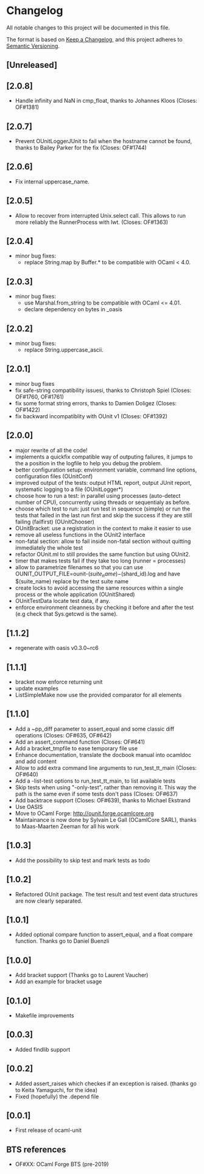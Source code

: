 # Changelog
All notable changes to this project will be documented in this file.

The format is based on [Keep a Changelog],
and this project adheres to [Semantic Versioning](https://semver.org/spec/v2.0.0.html).

[Keep a Changelog]: https://keepachangelog.com/en/1.0.0

## [Unreleased]

## [2.0.8]

- Handle infinity and NaN in cmp_float, thanks to Johannes Kloos
  (Closes: OF#1381)

## [2.0.7]

- Prevent OUnitLoggerJUnit to fail when the hostname cannot be found, thanks
  to Bailey Parker for the fix (Closes: OF#1744)

## [2.0.6]

- Fix internal uppercase_name.

## [2.0.5]

- Allow to recover from interrupted Unix.select call. This allows to
  run more reliably the RunnerProcess with lwt. (Closes: OF#1363)

## [2.0.4]

- minor bug fixes:
  - replace String.map by Buffer.* to be compatible with OCaml < 4.0.

## [2.0.3]

- minor bug fixes:
  - use Marshal.from_string to be compatible with OCaml <= 4.01.
  - declare dependency on bytes in _oasis

## [2.0.2]

- minor bug fixes:
  - replace String.uppercase_ascii.

## [2.0.1]

- minor bug fixes
- fix safe-string compatibility issuesi, thanks to Christoph Spiel
  (Closes: OF#1760, OF#1761)
- fix some format string errors, thanks to Damien Doligez (Closes: OF#1422)
- fix backward incompatiblity with OUnit v1 (Closes: OF#1392)

## [2.0.0]

- major rewrite of all the code!
- implements a quickfix compatible way of outputing failures, it jumps to
  the a position in the logfile to help you debug the problem.
- better configuration setup: environment variable, command line options,
  configuration files (OUnitConf)
- improved output of the tests: output HTML report, output JUnit report,
  systematic logging to a file (OUnitLogger*)
- choose how to run a test: in parallel using processes (auto-detect number
  of CPU), concurrently using threads or sequentialy as before.
- choose which test to run: just run test in sequence (simple) or run the
  tests that failed in the last run first and skip the success if they are
  still failing (failfirst) (OUnitChooser)
- OUnitBracket: use a registration in the context to make it easier to use
- remove all useless functions in the OUnit2 interface
- non-fatal section: allow to fail inside non-fatal section without
  quitting immediately the whole test
- refactor OUnit.ml to still provides the same function but using OUnit2.
-  timer that makes tests fail if they take too long (runner = processes)
- allow to parametrize filenames so that you can use
  OUNIT_OUTPUT_FILE=ounit-$(suite_name)-$(shard_id).log
  and have $(suite_name) replace by the test suite name
- create locks to avoid accessing the same resources within a single process
  or the whole application (OUnitShared)
- OUnitTestData locate test data, if any.
- enforce environment cleanness by checking it before and after the test
  (e.g check that Sys.getcwd is the same).

## [1.1.2]

- regenerate with oasis v0.3.0~rc6

## [1.1.1]

- bracket now enforce returning unit
- update examples
- ListSimpleMake now use the provided comparator for all elements

## [1.1.0]

- Add a ~pp_diff parameter to assert_equal and some classic diff operations
  (Closes: OF#635, OF#642)
- Add an assert_command function (Closes: OF#641)
- Add a bracket_tmpfile to ease temporary file use
- Enhance documentation, translate the docbook manual into ocamldoc and
  add content
- Allow to add extra command line arguments to run_test_tt_main
  (Closes: OF#640)
- Add a -list-test options to run_test_tt_main, to list available tests
- Skip tests when using "-only-test", rather than removing it. This way
  the path is the same even if some tests don't pass (Closes: OF#637)
- Add backtrace support (Closes: OF#639), thanks to Michael Ekstrand
- Use OASIS
- Move to OCaml Forge: http://ounit.forge.ocamlcore.org
- Maintainance is now done by Sylvain Le Gall (OCamlCore SARL), thanks to
  Maas-Maarten Zeeman for all his work

## [1.0.3]

- Add the possibility to skip test and mark tests as todo

## [1.0.2]

- Refactored OUnit package. The test result and test event data structures
  are now clearly separated.

## [1.0.1]

- Added optional compare function to assert_equal, and a float compare
  function. Thanks go to Daniel Buenzli

## [1.0.0]

- Add bracket support (Thanks go to Laurent Vaucher)
- Add an example for bracket usage

## [0.1.0]

- Makefile improvements

## [0.0.3]

- Added findlib support

## [0.0.2]

- Added assert_raises which checkes if an exception is raised.
  (thanks go to Keita Yamaguchi, for the idea)
- Fixed (hopefully) the .depend file

## [0.0.1]

- First release of ocaml-unit

## BTS references

* OF#XX: OCaml Forge BTS (pre-2019)
